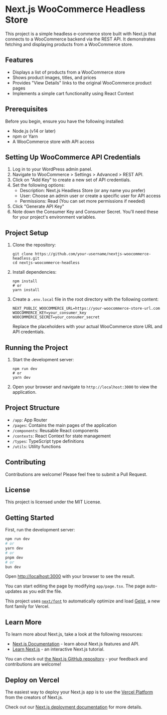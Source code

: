 # Next.js WooCommerce Headless Store

This project is a simple headless e-commerce store built with Next.js that connects to a WooCommerce backend via the REST API. It demonstrates fetching and displaying products from a WooCommerce store.

## Features

- Displays a list of products from a WooCommerce store
- Shows product images, titles, and prices
- Provides "View Details" links to the original WooCommerce product pages
- Implements a simple cart functionality using React Context

## Prerequisites

Before you begin, ensure you have the following installed:
- Node.js (v14 or later)
- npm or Yarn
- A WooCommerce store with API access

## Setting Up WooCommerce API Credentials

1. Log in to your WordPress admin panel.
2. Navigate to WooCommerce > Settings > Advanced > REST API.
3. Click on "Add Key" to create a new set of API credentials.
4. Set the following options:
   - Description: Next.js Headless Store (or any name you prefer)
   - User: Choose an admin user or create a specific user for API access
   - Permissions: Read (You can set more permissions if needed)
5. Click "Generate API Key"
6. Note down the Consumer Key and Consumer Secret. You'll need these for your project's environment variables.

## Project Setup

1. Clone the repository:
   ```
   git clone https://github.com/your-username/nextjs-woocommerce-headless.git
   cd nextjs-woocommerce-headless
   ```

2. Install dependencies:
   ```
   npm install
   # or
   yarn install
   ```

3. Create a `.env.local` file in the root directory with the following content:
   ```
   NEXT_PUBLIC_WOOCOMMERCE_URL=https://your-woocommerce-store-url.com
   WOOCOMMERCE_KEY=your_consumer_key
   WOOCOMMERCE_SECRET=your_consumer_secret
   ```
   Replace the placeholders with your actual WooCommerce store URL and API credentials.

## Running the Project

1. Start the development server:
   ```
   npm run dev
   # or
   yarn dev
   ```

2. Open your browser and navigate to `http://localhost:3000` to view the application.

## Project Structure

- `/app`: App Router 
- `/pages`: Contains the main pages of the application
- `/components`: Reusable React components
- `/contexts`: React Context for state management
- `/types`: TypeScript type definitions
- `/utils`: Utility functions

## Contributing

Contributions are welcome! Please feel free to submit a Pull Request.

## License

This project is licensed under the MIT License.

## Getting Started

First, run the development server:

```bash
npm run dev
# or
yarn dev
# or
pnpm dev
# or
bun dev
```

Open [http://localhost:3000](http://localhost:3000) with your browser to see the result.

You can start editing the page by modifying `app/page.tsx`. The page auto-updates as you edit the file.

This project uses [`next/font`](https://nextjs.org/docs/app/building-your-application/optimizing/fonts) to automatically optimize and load [Geist](https://vercel.com/font), a new font family for Vercel.

## Learn More

To learn more about Next.js, take a look at the following resources:

- [Next.js Documentation](https://nextjs.org/docs) - learn about Next.js features and API.
- [Learn Next.js](https://nextjs.org/learn) - an interactive Next.js tutorial.

You can check out [the Next.js GitHub repository](https://github.com/vercel/next.js) - your feedback and contributions are welcome!

## Deploy on Vercel

The easiest way to deploy your Next.js app is to use the [Vercel Platform](https://vercel.com/new?utm_medium=default-template&filter=next.js&utm_source=create-next-app&utm_campaign=create-next-app-readme) from the creators of Next.js.

Check out our [Next.js deployment documentation](https://nextjs.org/docs/app/building-your-application/deploying) for more details.
